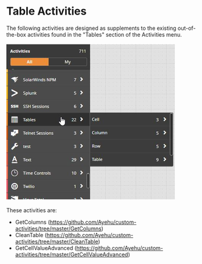 <h1>Table Activities</h1>
The following activities are designed as supplements to the existing out-of-the-box activities found in the "Tables" section of the Activities menu.
<br><br>
<img src="https://raw.githubusercontent.com/Ayehu/custom-activities/master/Tables/images/table_menu.jpg">
<br><br>
These activities are:
<br>
<ul>
<li>GetColumns (<a href="https://github.com/Ayehu/custom-activities/tree/master/GetColumns">https://github.com/Ayehu/custom-activities/tree/master/GetColumns</a>)</li>
<li>CleanTable (<a href="https://github.com/Ayehu/custom-activities/tree/master/CleanTable">https://github.com/Ayehu/custom-activities/tree/master/CleanTable</a>)</li>
<li>GetCellValueAdvanced (<a href="https://github.com/Ayehu/custom-activities/tree/master/GetCellValueAdvanced">https://github.com/Ayehu/custom-activities/tree/master/GetCellValueAdvanced</a>)</li>
</ul>
